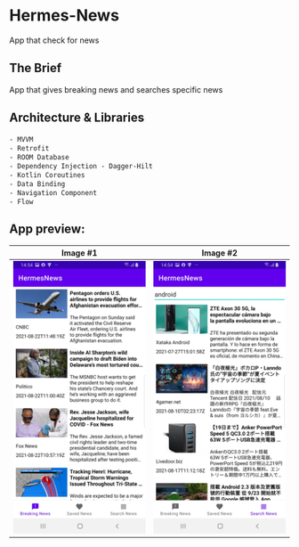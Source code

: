 # Hermes-News
App that check for news

## The Brief

App that gives breaking news and searches specific news


## Architecture & Libraries
    - MVVM
    - Retrofit
    - ROOM Database
    - Dependency Injection - Dagger-Hilt
    - Kotlin Coroutines
    - Data Binding
    - Navigation Component
    - Flow

## App preview:




Image #1            |  Image #2                   
:-------------------------:|:----------------------------:
<img src="images/Hermes_News_2.jpg">    |  <img src="images/Hermes_News_1.jpg">    
